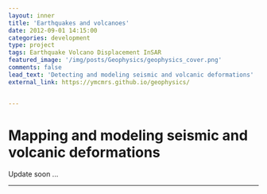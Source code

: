 ```yaml
---
layout: inner
title: 'Earthquakes and volcanoes'
date: 2012-09-01 14:15:00
categories: development
type: project
tags: Earthquake Volcano Displacement InSAR
featured_image: '/img/posts/Geophysics/geophysics_cover.png'
comments: false
lead_text: 'Detecting and modeling seismic and volcanic deformations'
external_link: https://ymcmrs.github.io/geophysics/


---
```


# Mapping and modeling seismic and volcanic deformations

Update soon ...

---

